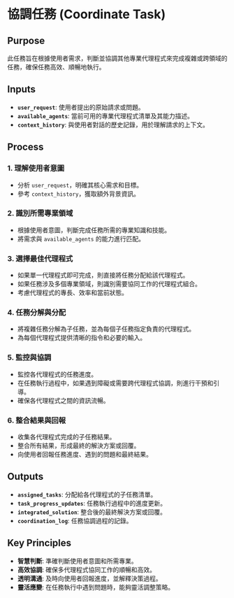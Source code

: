 <!-- Powered by BMAD™ Personal Assistant Expansion Pack -->

# 協調任務 (Coordinate Task)

## Purpose

此任務旨在根據使用者需求，判斷並協調其他專業代理程式來完成複雜或跨領域的任務，確保任務高效、順暢地執行。

## Inputs

- **`user_request`**: 使用者提出的原始請求或問題。
- **`available_agents`**: 當前可用的專業代理程式清單及其能力描述。
- **`context_history`**: 與使用者對話的歷史記錄，用於理解請求的上下文。

## Process

### 1. 理解使用者意圖

- 分析 `user_request`，明確其核心需求和目標。
- 參考 `context_history`，獲取額外背景資訊。

### 2. 識別所需專業領域

- 根據使用者意圖，判斷完成任務所需的專業知識和技能。
- 將需求與 `available_agents` 的能力進行匹配。

### 3. 選擇最佳代理程式

- 如果單一代理程式即可完成，則直接將任務分配給該代理程式。
- 如果任務涉及多個專業領域，則識別需要協同工作的代理程式組合。
- 考慮代理程式的專長、效率和當前狀態。

### 4. 任務分解與分配

- 將複雜任務分解為子任務，並為每個子任務指定負責的代理程式。
- 為每個代理程式提供清晰的指令和必要的輸入。

### 5. 監控與協調

- 監控各代理程式的任務進度。
- 在任務執行過程中，如果遇到障礙或需要跨代理程式協調，則進行干預和引導。
- 確保各代理程式之間的資訊流暢。

### 6. 整合結果與回報

- 收集各代理程式完成的子任務結果。
- 整合所有結果，形成最終的解決方案或回覆。
- 向使用者回報任務進度、遇到的問題和最終結果。

## Outputs

- **`assigned_tasks`**: 分配給各代理程式的子任務清單。
- **`task_progress_updates`**: 任務執行過程中的進度更新。
- **`integrated_solution`**: 整合後的最終解決方案或回覆。
- **`coordination_log`**: 任務協調過程的記錄。

## Key Principles

- **智慧判斷**: 準確判斷使用者意圖和所需專業。
- **高效協調**: 確保多代理程式協同工作的順暢和高效。
- **透明溝通**: 及時向使用者回報進度，並解釋決策過程。
- **靈活應變**: 在任務執行中遇到問題時，能夠靈活調整策略。
